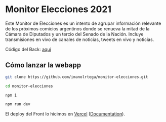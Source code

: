 # Monitor Elecciones 2021

Este Monitor de Elecciones es un intento de agrupar información relevante de los próximos comicios argentinos donde se renueva la mitad de la Cámara de Diputados y un tercio del Senado de la Nación. Incluye transmisiones en vivo de canales de noticias, tweets en vivo y noticias.

Código del Back: [aquí](https://github.com/julianmnst/monitoreo-elecciones-api)

## Cómo lanzar la webapp

```bash
git clone https://github.com/imanolrtega/monitor-elecciones.git

cd monitor-elecciones

npm i

npm run dev
```

El deploy del Front lo hicimos en [Vercel](https://vercel.com/) ([Documentation](https://nextjs.org/docs/deployment)).

